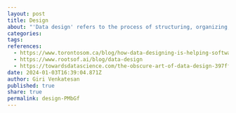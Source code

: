 ```yaml
---
layout: post
title: Design
about: "'Data design' refers to the process of structuring, organizing, and planning the storage and retrieval of data in a way that meets specific requirements and objectives. It involves making decisions about how data will be stored, accessed, and manipulated within a system or database. Data design encompasses various aspects, including database design, data modeling, and the definition of data structures. Effective data design is critical for building robust and scalable systems that can efficiently handle and process data. It requires a combination of technical expertise, an understanding of business requirements, and considerations for future scalability and changes."
categories:
tags:
references:
  - https://www.torontosom.ca/blog/how-data-designing-is-helping-software-engineering
  - https://www.rootsof.ai/blog/data-design
  - https://towardsdatascience.com/the-obscure-art-of-data-design-397ffb230596
date: 2024-01-03T16:39:04.871Z
author: Giri Venkatesan
published: true
share: true
permalink: design-PMbGf
---
```

